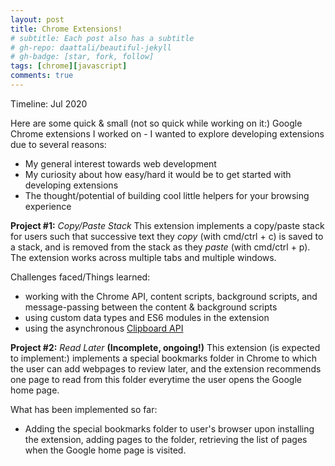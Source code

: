 ```yaml
---
layout: post
title: Chrome Extensions!
# subtitle: Each post also has a subtitle
# gh-repo: daattali/beautiful-jekyll
# gh-badge: [star, fork, follow]
tags: [chrome][javascript]
comments: true
---
```


Timeline: Jul 2020

Here are some quick & small (not so quick while working on it:) Google Chrome extensions I worked on - I wanted to explore developing extensions due to several reasons:

- My general interest towards web development
- My curiosity about how easy/hard it would be to get started with developing extensions
- The thought/potential of building cool little helpers for your browsing experience

**Project #1:** _Copy/Paste Stack_
This extension implements a copy/paste stack for users such that successive text they _copy_ (with cmd/ctrl + c) is saved to a stack, and is removed from the stack as they _paste_ (with cmd/ctrl + p). The extension works across multiple tabs and multiple windows.

Challenges faced/Things learned:

- working with the Chrome API, content scripts, background scripts, and message-passing between the content & background scripts
- using custom data types and ES6 modules in the extension
- using the asynchronous [Clipboard API](https://developer.mozilla.org/en-US/docs/Web/API/Clipboard_API)

**Project #2:** _Read Later_ **(Incomplete, ongoing!)**
This extension (is expected to implement:) implements a special bookmarks folder in Chrome to which the user can add webpages to review later, and the extension recommends one page to read from this folder everytime the user opens the Google home page.

What has been implemented so far:

- Adding the special bookmarks folder to user's browser upon installing the extension, adding pages to the folder, retrieving the list of pages when the Google home page is visited.
